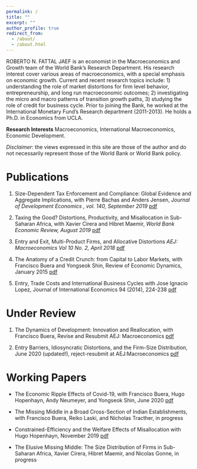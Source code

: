 ```yaml
---
permalink: /
title: ""
excerpt: ""
author_profile: true
redirect_from: 
  - /about/
  - /about.html
---
```


ROBERTO N. FATTAL JAEF is an economist in the Macroeconomics and Growth team of the World Bank’s Research Department. His research interest cover various areas of macroeconomics, with a special emphasis on economic growth. Current and recent research topics include: 1) understanding the role of market distortions for firm level behavior, entrepreneurship, and long run macroeconomic outcomes; 2) investigating the micro and macro patterns of transition growth paths, 3) studying the role of credit for business cycle. Prior to joining the Bank, he worked at the International Monetary Fund’s Research department (2011-2013). He holds a Ph.D. in Economics from UCLA.

 **Research Interests**  Macroeconomics, International Macroeconomics, Economic Development.
 
 _Disclaimer_: the views expressed in this site are those of the author and do not necessarily represent those of the World Bank or World Bank policy.

# Publications

1. Size-Dependent Tax Enforcement and Compliance: Global Evidence and Aggregate Implications, with Pierre Bachas and Anders Jensen,  _Journal of Development Economics , vol. 140, September 2019_ 
[pdf](https://www.sciencedirect.com/science/article/abs/pii/S0304387818308447?via%3Dihub)

2. Taxing the Good? Distortions, Productivity, and Misallocation in Sub-Saharan Africa, with Xavier Cirera and Hibret Maemir, _World Bank Economic Review, August 2019_
[pdf](https://academic.oup.com/wber/article-abstract/34/1/75/5543189)

3. Entry and Exit, Multi-Product Firms, and Allocative Distortions  _AEJ: Macroeconomics Vol 10 No. 2, April 2018_ 
[pdf](https://www.dropbox.com/s/n4jidqig6iugkjx/AEJ_published_version.pdf?dl=0)

4. The Anatomy of a Credit Crunch: from Capital to Labor Markets, with Francisco Buera and Yongseok Shin, Review of Economic Dynamics, January 2015
[pdf](https://pages.wustl.edu/files/pages/imce/yshin/bfs.pdf)

5. Entry, Trade Costs and International Business Cycles with Jose Ignacio Lopez,  Journal of International Economics 94 (2014), 224-238
[pdf](https://www.dropbox.com/s/7avntiqo8igs2ph/JIE_final.pdf?dl=0)

# Under Review

1. The Dynamics of Development: Innovation and Reallocation, with Francisco Buera, Revise and Resubmit AEJ: Macroeconomics
[pdf](https://www.dropbox.com/s/50g7e2ilco1sf98/draft_January_2020.pdf?dl=0)

2. Entry Barriers, Idiosyncratic Distortions, and the Firm-Size Distribution, June 2020 (updated!), reject-resubmit at AEJ:Macroeconomics 
[pdf](https://www.dropbox.com/s/m9bl786d4gwtocx/draft_july_2020.pdf?dl=0)

# Working Papers

* The Economic Ripple Effects of Covid-19, with Francisco Buera, Hugo Hopenhayn, Andy Neumeyer, and Yongseok Shin, June 2020
 [pdf](https://www.dropbox.com/s/mx0qifbgiwi6650/Ripples.pdf?dl=0)

* The Missing Middle in a Broad Cross-Section of Indian Establishments, with Francisco Buera, Reiko Laski, and Nicholas Tracther, in progress

* Constrained-Efficiency and the Welfare Effects of Misallocation with Hugo Hopenhayn, November 2019
 [pdf](https://www.dropbox.com/s/6yrutojvg68x26z/Constrained_Efficiency_Nov2019.pdf?dl=0)

* The Elusive Missing Middle: The Size Distribution of Firms in Sub-Saharan Africa, Xavier Cirera, Hibret Maemir, and Nicolas Gonne, in progress


